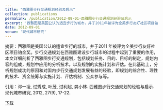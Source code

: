 ```yaml
---
title: "西雅图步行交通规划经验及启示"
collection: publications
permalink: /publication/2012-09-01-西雅图步行交通规划经验及启示
excerpt: '西雅图是美国公认的适宜步行的城市，并于2011年被评为全美步行友好社区项目铂金奖。步行交通规划在西雅图建设步行城市的过程中起到了重要的作用，本文详细剖析了西雅图步行交通规划，包括规划任务、目的、目标的制定，规划内容的组成，规划中应用的分析技术，以及规划的实施计划和评估。在此基础上，分析规划成功的原因和对国内步行交通规划发展有益的经验，即规划的综合性、理性的技术、资金统筹与实施计划、评估机制、公众参与等。'
date: 2012-09-01
venue: '现代城市研究'
---
```

摘要：西雅图是美国公认的适宜步行的城市，并于2011 年被评为全美步行友好社区项目铂金奖。步行交通规划在西雅图建设步行城市的过程中起到了重要的作用，本文详细剖析了西雅图步行交通规划，包括规划任务、目的、目标的制定，规划内容的组成，规划中应用的分析技术，以及规划的实施计划和评估。在此基础上，分析规划成功的原因和对国内步行交通规划发展有益的经验，即规划的综合性、理性的技术、资金统筹与实施计划、评估机制、公众参与等。

引用：邓一凌, 过秀成, 叶茂, 过利超, 龚小林. 西雅图步行交通规划的经验与启示. 现代城市研究, 2012, 27(9), 17-22.

[下载](http://YilingDeng.github.io/files/西雅图步行交通规划经验及启示.pdf)